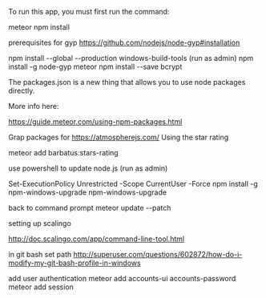 
To run this app, you must first run the command:

meteor npm install

prerequisites for gyp https://github.com/nodejs/node-gyp#installation

npm install --global --production windows-build-tools (run as admin)
npm install -g node-gyp
meteor npm install --save bcrypt

The packages.json is a new thing that allows you to use node packages directly. 
 
More info here:

https://guide.meteor.com/using-npm-packages.html

Grap packages for https://atmospherejs.com/
Using the star rating

meteor add barbatus:stars-rating

use powershell to update node.js (run as admin)

Set-ExecutionPolicy Unrestricted -Scope CurrentUser -Force
npm install -g npm-windows-upgrade
npm-windows-upgrade

back to command prompt
meteor update --patch


setting up scalingo

http://doc.scalingo.com/app/command-line-tool.html

in git bash set path
http://superuser.com/questions/602872/how-do-i-modify-my-git-bash-profile-in-windows

add user authentication
meteor add accounts-ui accounts-password
meteor add session







